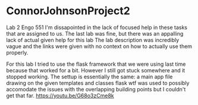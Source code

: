 # ConnorJohnsonProject2
Lab 2 Engo 551
I'm dissapointed in the lack of focused help in these tasks that are assigned to us. 
The last lab was fine, but there was an appalling lack of actual given help for this lab
The lab description was incredibly vague and the links were given with no context on how to actually use them properly. 

For this lab I tried to use the flask framework that we were using last time because that worked for a bit. However I still got stuck somewhere and it stopped working. 
The settup is essentially the same: a main app file drawing on the given templates and classes 
flask wtf was used to possibly accomodate the issues with the overlapping building points but I couldn't get that far. 
https://youtu.be/G68o3zCme8k
